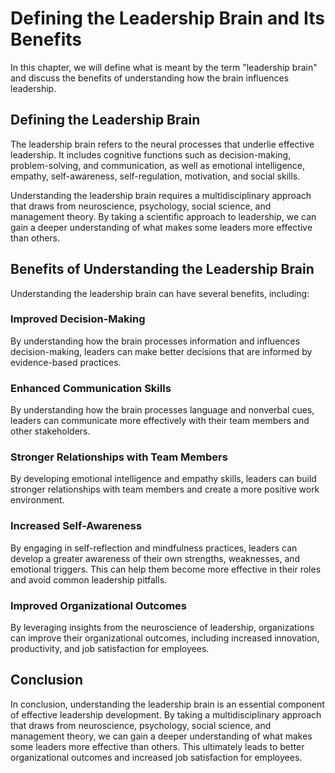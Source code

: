 Defining the Leadership Brain and Its Benefits
=======================================================================

In this chapter, we will define what is meant by the term "leadership brain" and discuss the benefits of understanding how the brain influences leadership.

Defining the Leadership Brain
-----------------------------

The leadership brain refers to the neural processes that underlie effective leadership. It includes cognitive functions such as decision-making, problem-solving, and communication, as well as emotional intelligence, empathy, self-awareness, self-regulation, motivation, and social skills.

Understanding the leadership brain requires a multidisciplinary approach that draws from neuroscience, psychology, social science, and management theory. By taking a scientific approach to leadership, we can gain a deeper understanding of what makes some leaders more effective than others.

Benefits of Understanding the Leadership Brain
----------------------------------------------

Understanding the leadership brain can have several benefits, including:

### Improved Decision-Making

By understanding how the brain processes information and influences decision-making, leaders can make better decisions that are informed by evidence-based practices.

### Enhanced Communication Skills

By understanding how the brain processes language and nonverbal cues, leaders can communicate more effectively with their team members and other stakeholders.

### Stronger Relationships with Team Members

By developing emotional intelligence and empathy skills, leaders can build stronger relationships with team members and create a more positive work environment.

### Increased Self-Awareness

By engaging in self-reflection and mindfulness practices, leaders can develop a greater awareness of their own strengths, weaknesses, and emotional triggers. This can help them become more effective in their roles and avoid common leadership pitfalls.

### Improved Organizational Outcomes

By leveraging insights from the neuroscience of leadership, organizations can improve their organizational outcomes, including increased innovation, productivity, and job satisfaction for employees.

Conclusion
----------

In conclusion, understanding the leadership brain is an essential component of effective leadership development. By taking a multidisciplinary approach that draws from neuroscience, psychology, social science, and management theory, we can gain a deeper understanding of what makes some leaders more effective than others. This ultimately leads to better organizational outcomes and increased job satisfaction for employees.
